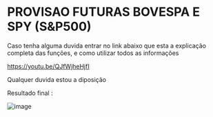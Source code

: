 # PROVISAO FUTURAS BOVESPA E SPY (S&P500)

Caso tenha alguma duvida entrar no link abaixo que esta a explicação completa das funções, e como utilizar todos as informações

https://youtu.be/QJfWjheHjfI

Qualquer duvida estou a diposição

Resultado final :
 
![image](https://user-images.githubusercontent.com/91612020/147860026-6f1f7566-956d-4b63-b32c-a907f9b23440.png)
